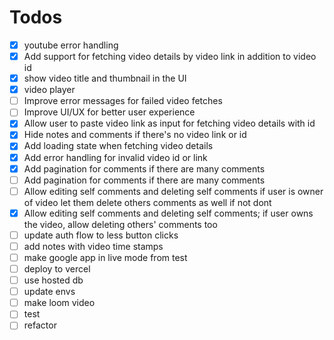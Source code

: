 # Todos

- [x] youtube error handling
- [x] Add support for fetching video details by video link in addition to video id
- [x] show video title and thumbnail in the UI
- [x] video player
- [ ] Improve error messages for failed video fetches
- [ ] Improve UI/UX for better user experience
- [x] Allow user to paste video link as input for fetching video details with id
- [x] Hide notes and comments if there's no video link or id
- [x] Add loading state when fetching video details
- [x] Add error handling for invalid video id or link
- [x] Add pagination for comments if there are many comments
- [ ] Add pagination for comments if there are many comments
- [ ] Allow editing self comments and deleting self comments if user is owner of video let them delete others comments as well if not dont
- [x] Allow editing self comments and deleting self comments; if user owns the video, allow deleting others' comments too
- [ ] update auth flow to less button clicks
- [ ] add notes with video time stamps
- [ ] make google app in live mode from test
- [ ] deploy to vercel
- [ ] use hosted db
- [ ] update envs
- [ ] make loom video
- [ ] test 
- [ ] refactor
